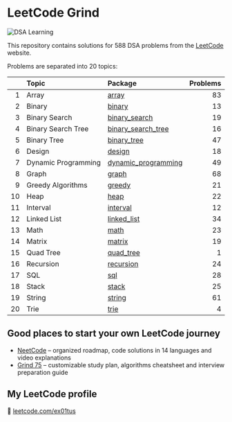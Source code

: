 # LeetCode Grind

![DSA Learning](https://img.shields.io/badge/DSA-Learning-blue?style=for-the-badge&logo=leetcode)

This repository contains solutions for 588 DSA problems from the [LeetCode](https://leetcode.com/)
website.

Problems are separated into 20 topics:

|    | Topic               | Package                                        | Problems |
|---:|:--------------------|:-----------------------------------------------|---------:|
|  1 | Array               | [array](src/array)                             |       83 |
|  2 | Binary              | [binary](src/binary)                           |       13 |
|  3 | Binary Search       | [binary_search](src/binary_search)             |       19 |
|  4 | Binary Search Tree  | [binary_search_tree](src/binary_search_tree)   |       16 |
|  5 | Binary Tree         | [binary_tree](src/binary_tree)                 |       47 |
|  6 | Design              | [design](src/design)                           |       18 |
|  7 | Dynamic Programming | [dynamic_programming](src/dynamic_programming) |       49 |
|  8 | Graph               | [graph](src/graph)                             |       68 |
|  9 | Greedy Algorithms   | [greedy](src/greedy)                           |       21 |
| 10 | Heap                | [heap](src/heap)                               |       22 |
| 11 | Interval            | [interval](src/interval)                       |       12 |
| 12 | Linked List         | [linked_list](src/linked_list)                 |       34 |
| 13 | Math                | [math](src/math)                               |       23 |
| 14 | Matrix              | [matrix](src/matrix)                           |       19 |
| 15 | Quad Tree           | [quad_tree](src/quad_tree)                     |        1 |
| 16 | Recursion           | [recursion](src/recursion)                     |       24 |
| 17 | SQL                 | [sql](src/sql)                                 |       28 |
| 18 | Stack               | [stack](src/stack)                             |       25 |
| 19 | String              | [string](src/string)                           |       61 |
| 20 | Trie                | [trie](src/trie)                               |        4 |

## Good places to start your own LeetCode journey

- [NeetCode](https://neetcode.io/) – organized roadmap, code solutions in 14 languages and video explanations
- [Grind 75](https://www.techinterviewhandbook.org/grind75) – customizable study plan, algorithms cheatsheet and
  interview preparation guide

## My LeetCode profile

🚀 [leetcode.com/ex01tus](https://leetcode.com/ex01tus)
